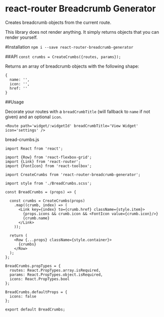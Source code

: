 # react-router Breadcrumb Generator
Creates breadcrumb objects from the current route. 

This library does not render anything. It simply returns objects that you can render yourself.

#Installation
`npm i --save react-router-breadcrumb-generator`

##API
`const crumbs = CreateCrumbs({routes, params});`

Returns an array of breadcrumb objects with the following shape:
```
{
  name: '',
  icon: '',
  href: ''
}
```

##Usage

Decorate your routes with a `breadCrumbTitle` (will fallback to `name` if not given) and an optional `icon`.

`<Route path='widget/:widgetId' breadCrumbTitle='View Widget' icon='settings' />`

bread-crumbs.js
```
import React from 'react';

import {Row} from 'react-flexbox-grid';
import {Link} from 'react-router';
import {FontIcon} from 'react-toolbox';

import CreateCrumbs from 'react-router-breadcrumb-generator';

import style from './BreadCrumbs.scss';

const BreadCrumbs = (props) => {

  const crumbs = CreateCrumbs(props)
    .map((crumb, index) => (
      <Link key={index} to={crumb.href} className={style.item}>
        {props.icons && crumb.icon && <FontIcon value={crumb.icon}/>}
        {crumb.name}
      </Link>
    ));

  return (
    <Row {...props} className={style.container}>
      {crumbs}
    </Row>
  );
};

BreadCrumbs.propTypes = {
  routes: React.PropTypes.array.isRequired,
  params: React.PropTypes.object.isRequired,
  icons: React.PropTypes.bool
};

BreadCrumbs.defaultProps = {
  icons: false
};

export default BreadCrumbs;
```
